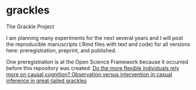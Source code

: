 # grackles
The Grackle Project

I am planning many experiments for the next several years and I will post the reproducible manuscripts (.Rmd files with text and code) for all versions here: preregistration, preprint, and published. 

One preregistration is at the Open Science Framework because it occurred before this repository was created: [Do the more flexible individuals rely more on causal cognition? Observation versus intervention in casual inference in great-tailed grackles](https://osf.io/g5tnh/)
